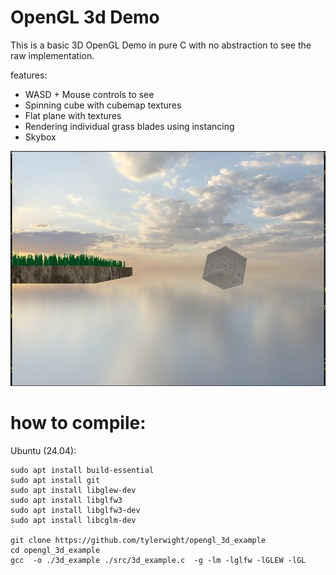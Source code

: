 # OpenGL 3d Demo

This is a basic 3D OpenGL Demo in pure C with no abstraction to see the raw implementation.

features: 

- WASD + Mouse controls to see
- Spinning cube with cubemap textures
- Flat plane with textures
- Rendering individual grass blades using instancing
- Skybox




![alt text](assets/readme.png)


# how to compile:


Ubuntu (24.04):

```
sudo apt install build-essential
sudo apt install git
sudo apt install libglew-dev
sudo apt install libglfw3
sudo apt install libglfw3-dev
sudo apt install libcglm-dev

git clone https://github.com/tylerwight/opengl_3d_example
cd opengl_3d_example
gcc  -o ./3d_example ./src/3d_example.c  -g -lm -lglfw -lGLEW -lGL
```

